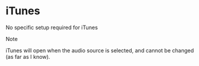 # iTunes
No specific setup required for iTunes

>[!NOTE]
>iTunes will open when the audio source is selected, and cannot be changed (as far as I know).
